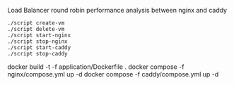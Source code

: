 Load Balancer round robin performance analysis between nginx and caddy

```
./script create-vm
./script delete-vm
./script start-nginx
./script stop-nginx
./script start-caddy
./script stop-caddy
```

docker build -t -f application/Dockerfile .
docker compose -f nginx/compose.yml up -d
docker compose -f caddy/compose.yml up -d
